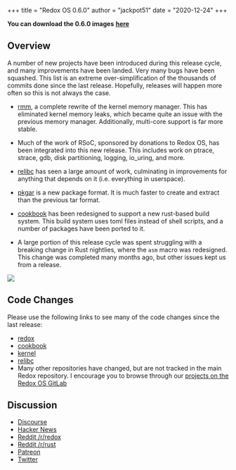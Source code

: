 +++
title = "Redox OS 0.6.0"
author = "jackpot51"
date = "2020-12-24"
+++

**You can download the 0.6.0 images**
[**here**](https://gitlab.redox-os.org/redox-os/redox/-/jobs/31100/artifacts/browse/build/img/)

## Overview

A number of new projects have been introduced during this release cycle, and
many improvements have been landed. Very many bugs have been squashed. This list
is an extreme over-simplification of the thousands of commits done since the
last release. Hopefully, releases will happen more often so this is not always
the case.

- [rmm](https://gitlab.redox-os.org/redox-os/rmm/), a complete rewrite of
the kernel memory manager. This has eliminated kernel memory leaks, which became
quite an issue with the previous memory manager. Additionally, multi-core
support is far more stable.

- Much of the work of RSoC, sponsored by donations to Redox OS, has been
integrated into this new release. This includes work on ptrace, strace, gdb,
disk partitioning, logging, io_uring, and more.

- [relibc](https://gitlab.redox-os.org/redox-os/relibc/) has seen a large amount
of work, culminating in improvements for anything that depends on it (i.e.
everything in userspace).

- [pkgar](https://gitlab.redox-os.org/redox-os/pkgar/) is a new package format.
It is much faster to create and extract than the previous tar format.

- [cookbook](https://gitlab.redox-os.org/redox-os/cookbook/) has been redesigned
to support a new rust-based build system. This build system uses toml files
instead of shell scripts, and a number of packages have been ported to it.

- A large portion of this release cycle was spent struggling with a breaking
change in Rust nightlies, where the `asm` macro was redesigned. This change was
completed many months ago, but other issues kept us from a release.

<a href="/img/release/0.6.0.png"><img class="img-responsive" src="/img/release/0.6.0.png"/></a>

## Code Changes

Please use the following links to see many of the code changes since the last
release:

- [redox](https://gitlab.redox-os.org/redox-os/redox/compare/0.5.0...0.6.0)
- [cookbook](https://gitlab.redox-os.org/redox-os/cookbook/compare/0.5.0...0.6.0)
- [kernel](https://gitlab.redox-os.org/redox-os/kernel/compare/0.5.0...0.6.0)
- [relibc](https://gitlab.redox-os.org/redox-os/relibc/compare/0.5.0...0.6.0)
- Many other repositories have changed, but are not tracked in the main Redox
  repository. I encourage you to browse through our
  [projects on the Redox OS GitLab](https://gitlab.redox-os.org/redox-os)

## Discussion

- [Discourse](https://discourse.redox-os.org/t/redox-os-0-6-0-release/1414)
- [Hacker News](https://news.ycombinator.com/item?id=25533563)
- [Reddit /r/redox](https://www.reddit.com/r/Redox/comments/kjr932/redox_os_060/)
- [Reddit /r/rust](https://www.reddit.com/r/rust/comments/kjr949/redox_os_060/)
- [Patreon](https://www.patreon.com/posts/45415783)
- [Twitter](https://twitter.com/redox_os/status/1342291855896002560)
